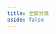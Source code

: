 ```yaml
---
title: 全部分类
aside: false
---
```


<script setup>
import CatOrTag from "@/views/CatOrTag.vue"
</script>

<CatOrTag />
